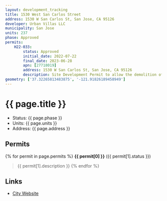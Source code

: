 ```yaml
---
layout: development_tracking
title: 1530 West San Carlos Street
address: 1530 W San Carlos St, San Jose, CA 95126
developer: Urban Villas LLC
municipality: San Jose
units: 237
phase: Approved
permits:
    H22-033:
        status: Approved
        initial_date: 2022-07-22
        final_date: 2023-06-28
        apn: [27718019]
        address: 1530 W San Carlos St, San Jose, CA 95126
        description: Site Development Permit to allow the demolition of three existing commercial buildings, eight unoccupied residential buildings, and associated service structures totaling approximately 14,131 square feet, the removal of 14 trees (11 ordinance-size, three non-ordinance-size) for the construction of an eight-story mixed use building consisting of 237 multifamily residential units and approximately 16,962 square feet of commercial space with an approximately 48% parking reduction on an approximately 1.34 gross acre site.
geometry: ['37.32265813483875', '-121.91826189458949']
---
```

# {{ page.title }}
- Status: {{ page.phase }}
- Units: {{ page.units }}
- Address: {{ page.address }}

## Permits
{% for permit in page.permits %}
  **{{ permit[0] }}** ({{ permit[1].status }})
  >{{ permit[1].description }}
{% endfor %}

## Links
- [City Website](https://www.sanjoseca.gov/your-government/departments-offices/planning-building-code-enforcement/planning-division/environmental-planning/environmental-review/active-eirs/west-san-carlos-street-project)
